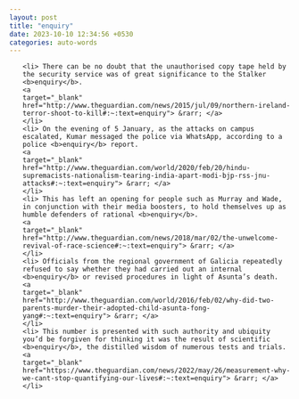 ```yaml
---
layout: post
title: "enquiry"
date: 2023-10-10 12:34:56 +0530
categories: auto-words
---
```

<ol>

    <li> There can be no doubt that the unauthorised copy tape held by the security service was of great significance to the Stalker <b>enquiry</b>.
    <a 
    target="_blank" 
    href="http://www.theguardian.com/news/2015/jul/09/northern-ireland-terror-shoot-to-kill#:~:text=enquiry"> &rarr; </a>
    </li>
    <li> On the evening of 5 January, as the attacks on campus escalated, Kumar messaged the police via WhatsApp, according to a police <b>enquiry</b> report.
    <a 
    target="_blank" 
    href="http://www.theguardian.com/world/2020/feb/20/hindu-supremacists-nationalism-tearing-india-apart-modi-bjp-rss-jnu-attacks#:~:text=enquiry"> &rarr; </a>
    </li>
    <li> This has left an opening for people such as Murray and Wade, in conjunction with their media boosters, to hold themselves up as humble defenders of rational <b>enquiry</b>.
    <a 
    target="_blank" 
    href="http://www.theguardian.com/news/2018/mar/02/the-unwelcome-revival-of-race-science#:~:text=enquiry"> &rarr; </a>
    </li>
    <li> Officials from the regional government of Galicia repeatedly refused to say whether they had carried out an internal <b>enquiry</b> or revised procedures in light of Asunta’s death.
    <a 
    target="_blank" 
    href="http://www.theguardian.com/world/2016/feb/02/why-did-two-parents-murder-their-adopted-child-asunta-fong-yang#:~:text=enquiry"> &rarr; </a>
    </li>
    <li> This number is presented with such authority and ubiquity you’d be forgiven for thinking it was the result of scientific <b>enquiry</b>, the distilled wisdom of numerous tests and trials.
    <a 
    target="_blank" 
    href="https://www.theguardian.com/news/2022/may/26/measurement-why-we-cant-stop-quantifying-our-lives#:~:text=enquiry"> &rarr; </a>
    </li>
